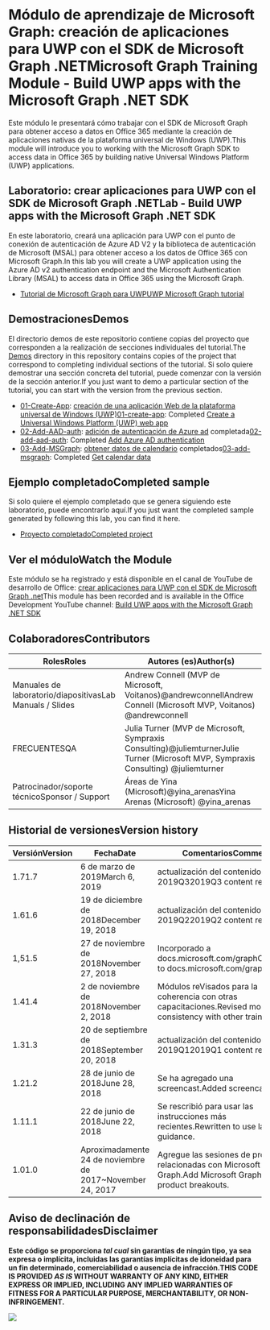 # <a name="microsoft-graph-training-module---build-uwp-apps-with-the-microsoft-graph-net-sdk"></a><span data-ttu-id="3ec40-101">Módulo de aprendizaje de Microsoft Graph: creación de aplicaciones para UWP con el SDK de Microsoft Graph .NET</span><span class="sxs-lookup"><span data-stu-id="3ec40-101">Microsoft Graph Training Module - Build UWP apps with the Microsoft Graph .NET SDK</span></span>

<span data-ttu-id="3ec40-102">Este módulo le presentará cómo trabajar con el SDK de Microsoft Graph para obtener acceso a datos en Office 365 mediante la creación de aplicaciones nativas de la plataforma universal de Windows (UWP).</span><span class="sxs-lookup"><span data-stu-id="3ec40-102">This module will introduce you to working with the Microsoft Graph SDK to access data in Office 365 by building native Universal Windows Platform (UWP) applications.</span></span>

## <a name="lab---build-uwp-apps-with-the-microsoft-graph-net-sdk"></a><span data-ttu-id="3ec40-103">Laboratorio: crear aplicaciones para UWP con el SDK de Microsoft Graph .NET</span><span class="sxs-lookup"><span data-stu-id="3ec40-103">Lab - Build UWP apps with the Microsoft Graph .NET SDK</span></span>

<span data-ttu-id="3ec40-104">En este laboratorio, creará una aplicación para UWP con el punto de conexión de autenticación de Azure AD V2 y la biblioteca de autenticación de Microsoft (MSAL) para obtener acceso a los datos de Office 365 con Microsoft Graph.</span><span class="sxs-lookup"><span data-stu-id="3ec40-104">In this lab you will create a UWP application using the Azure AD v2 authentication endpoint and the Microsoft Authentication Library (MSAL) to access data in Office 365 using the Microsoft Graph.</span></span>

- [<span data-ttu-id="3ec40-105">Tutorial de Microsoft Graph para UWP</span><span class="sxs-lookup"><span data-stu-id="3ec40-105">UWP Microsoft Graph tutorial</span></span>](https://docs.microsoft.com/graph/training/uwp-tutorial)

## <a name="demos"></a><span data-ttu-id="3ec40-106">Demostraciones</span><span class="sxs-lookup"><span data-stu-id="3ec40-106">Demos</span></span>

<span data-ttu-id="3ec40-107">El [](./Demos) directorio demos de este repositorio contiene copias del proyecto que corresponden a la realización de secciones individuales del tutorial.</span><span class="sxs-lookup"><span data-stu-id="3ec40-107">The [Demos](./Demos) directory in this repository contains copies of the project that correspond to completing individual sections of the tutorial.</span></span> <span data-ttu-id="3ec40-108">Si solo quiere demostrar una sección concreta del tutorial, puede comenzar con la versión de la sección anterior.</span><span class="sxs-lookup"><span data-stu-id="3ec40-108">If you just want to demo a particular section of the tutorial, you can start with the version from the previous section.</span></span>

- <span data-ttu-id="3ec40-109">[01-Create-App](Demos/01-create-app): [creación de una aplicación Web de la plataforma universal de Windows (UWP)](https://docs.microsoft.com/graph/training/uwp-tutorial?tutorial-step=1)</span><span class="sxs-lookup"><span data-stu-id="3ec40-109">[01-create-app](Demos/01-create-app): Completed [Create a Universal Windows Platform (UWP) web app](https://docs.microsoft.com/graph/training/uwp-tutorial?tutorial-step=1)</span></span>
- <span data-ttu-id="3ec40-110">[02-Add-AAD-auth](Demos/02-add-aad-auth): [adición de autenticación de Azure ad](https://docs.microsoft.com/graph/training/uwp-tutorial?tutorial-step=3) completada</span><span class="sxs-lookup"><span data-stu-id="3ec40-110">[02-add-aad-auth](Demos/02-add-aad-auth): Completed [Add Azure AD authentication](https://docs.microsoft.com/graph/training/uwp-tutorial?tutorial-step=3)</span></span>
- <span data-ttu-id="3ec40-111">[03-Add-MSGraph](Demos/03-add-msgraph): [obtener datos de calendario](https://docs.microsoft.com/graph/training/uwp-tutorial?tutorial-step=4) completados</span><span class="sxs-lookup"><span data-stu-id="3ec40-111">[03-add-msgraph](Demos/03-add-msgraph): Completed [Get calendar data](https://docs.microsoft.com/graph/training/uwp-tutorial?tutorial-step=4)</span></span>

## <a name="completed-sample"></a><span data-ttu-id="3ec40-112">Ejemplo completado</span><span class="sxs-lookup"><span data-stu-id="3ec40-112">Completed sample</span></span>

<span data-ttu-id="3ec40-113">Si solo quiere el ejemplo completado que se genera siguiendo este laboratorio, puede encontrarlo aquí.</span><span class="sxs-lookup"><span data-stu-id="3ec40-113">If you just want the completed sample generated by following this lab, you can find it here.</span></span>

- [<span data-ttu-id="3ec40-114">Proyecto completado</span><span class="sxs-lookup"><span data-stu-id="3ec40-114">Completed project</span></span>](Demos/03-add-msgraph)

## <a name="watch-the-module"></a><span data-ttu-id="3ec40-115">Ver el módulo</span><span class="sxs-lookup"><span data-stu-id="3ec40-115">Watch the Module</span></span>

<span data-ttu-id="3ec40-116">Este módulo se ha registrado y está disponible en el canal de YouTube de desarrollo de Office: [crear aplicaciones para UWP con el SDK de Microsoft Graph .net](https://youtu.be/XNxBUmqcf6c)</span><span class="sxs-lookup"><span data-stu-id="3ec40-116">This module has been recorded and is available in the Office Development YouTube channel: [Build UWP apps with the Microsoft Graph .NET SDK](https://youtu.be/XNxBUmqcf6c)</span></span>

## <a name="contributors"></a><span data-ttu-id="3ec40-117">Colaboradores</span><span class="sxs-lookup"><span data-stu-id="3ec40-117">Contributors</span></span>

| <span data-ttu-id="3ec40-118">Roles</span><span class="sxs-lookup"><span data-stu-id="3ec40-118">Roles</span></span>                | <span data-ttu-id="3ec40-119">Autores (es)</span><span class="sxs-lookup"><span data-stu-id="3ec40-119">Author(s)</span></span>                                                        |
| -------------------- | ---------------------------------------------------------------- |
| <span data-ttu-id="3ec40-120">Manuales de laboratorio/diapositivas</span><span class="sxs-lookup"><span data-stu-id="3ec40-120">Lab Manuals / Slides</span></span> | <span data-ttu-id="3ec40-121">Andrew Connell (MVP de Microsoft, Voitanos)@andrewconnell</span><span class="sxs-lookup"><span data-stu-id="3ec40-121">Andrew Connell (Microsoft MVP, Voitanos) @andrewconnell</span></span>          |
| <span data-ttu-id="3ec40-122">FRECUENTES</span><span class="sxs-lookup"><span data-stu-id="3ec40-122">QA</span></span>                   | <span data-ttu-id="3ec40-123">Julia Turner (MVP de Microsoft, Sympraxis Consulting)@juliemturner</span><span class="sxs-lookup"><span data-stu-id="3ec40-123">Julie Turner (Microsoft MVP, Sympraxis Consulting) @juliemturner</span></span> |
| <span data-ttu-id="3ec40-124">Patrocinador/soporte técnico</span><span class="sxs-lookup"><span data-stu-id="3ec40-124">Sponsor / Support</span></span>    | <span data-ttu-id="3ec40-125">Áreas de Yina (Microsoft)@yina_arenas</span><span class="sxs-lookup"><span data-stu-id="3ec40-125">Yina Arenas (Microsoft) @yina_arenas</span></span>                             |

## <a name="version-history"></a><span data-ttu-id="3ec40-126">Historial de versiones</span><span class="sxs-lookup"><span data-stu-id="3ec40-126">Version history</span></span>

| <span data-ttu-id="3ec40-127">Versión</span><span class="sxs-lookup"><span data-stu-id="3ec40-127">Version</span></span> | <span data-ttu-id="3ec40-128">Fecha</span><span class="sxs-lookup"><span data-stu-id="3ec40-128">Date</span></span>               | <span data-ttu-id="3ec40-129">Comentarios</span><span class="sxs-lookup"><span data-stu-id="3ec40-129">Comments</span></span>                                             |
| ------- | ------------------ | ---------------------------------------------------- |
| <span data-ttu-id="3ec40-130">1.7</span><span class="sxs-lookup"><span data-stu-id="3ec40-130">1.7</span></span>     | <span data-ttu-id="3ec40-131">6 de marzo de 2019</span><span class="sxs-lookup"><span data-stu-id="3ec40-131">March 6, 2019</span></span>      | <span data-ttu-id="3ec40-132">actualización del contenido de 2019Q3</span><span class="sxs-lookup"><span data-stu-id="3ec40-132">2019Q3 content refresh</span></span>                               |
| <span data-ttu-id="3ec40-133">1.6</span><span class="sxs-lookup"><span data-stu-id="3ec40-133">1.6</span></span>     | <span data-ttu-id="3ec40-134">19 de diciembre de 2018</span><span class="sxs-lookup"><span data-stu-id="3ec40-134">December 19, 2018</span></span>  | <span data-ttu-id="3ec40-135">actualización del contenido de 2019Q2</span><span class="sxs-lookup"><span data-stu-id="3ec40-135">2019Q2 content refresh</span></span>                               |
| <span data-ttu-id="3ec40-136">1,5</span><span class="sxs-lookup"><span data-stu-id="3ec40-136">1.5</span></span>     | <span data-ttu-id="3ec40-137">27 de noviembre de 2018</span><span class="sxs-lookup"><span data-stu-id="3ec40-137">November 27, 2018</span></span>  | <span data-ttu-id="3ec40-138">Incorporado a docs.microsoft.com/graph</span><span class="sxs-lookup"><span data-stu-id="3ec40-138">Onboarded to docs.microsoft.com/graph</span></span>                |
| <span data-ttu-id="3ec40-139">1.4</span><span class="sxs-lookup"><span data-stu-id="3ec40-139">1.4</span></span>     | <span data-ttu-id="3ec40-140">2 de noviembre de 2018</span><span class="sxs-lookup"><span data-stu-id="3ec40-140">November 2, 2018</span></span>   | <span data-ttu-id="3ec40-141">Módulos reVisados para la coherencia con otras capacitaciones.</span><span class="sxs-lookup"><span data-stu-id="3ec40-141">Revised modules for consistency with other training.</span></span> |
| <span data-ttu-id="3ec40-142">1.3</span><span class="sxs-lookup"><span data-stu-id="3ec40-142">1.3</span></span>     | <span data-ttu-id="3ec40-143">20 de septiembre de 2018</span><span class="sxs-lookup"><span data-stu-id="3ec40-143">September 20, 2018</span></span> | <span data-ttu-id="3ec40-144">actualización del contenido de 2019Q1</span><span class="sxs-lookup"><span data-stu-id="3ec40-144">2019Q1 content refresh</span></span>                               |
| <span data-ttu-id="3ec40-145">1.2</span><span class="sxs-lookup"><span data-stu-id="3ec40-145">1.2</span></span>     | <span data-ttu-id="3ec40-146">28 de junio de 2018</span><span class="sxs-lookup"><span data-stu-id="3ec40-146">June 28, 2018</span></span>      | <span data-ttu-id="3ec40-147">Se ha agregado una screencast.</span><span class="sxs-lookup"><span data-stu-id="3ec40-147">Added screencast.</span></span>                                    |
| <span data-ttu-id="3ec40-148">1.1</span><span class="sxs-lookup"><span data-stu-id="3ec40-148">1.1</span></span>     | <span data-ttu-id="3ec40-149">22 de junio de 2018</span><span class="sxs-lookup"><span data-stu-id="3ec40-149">June 22, 2018</span></span>      | <span data-ttu-id="3ec40-150">Se rescribió para usar las instrucciones más recientes.</span><span class="sxs-lookup"><span data-stu-id="3ec40-150">Rewritten to use latest guidance.</span></span>                    |
| <span data-ttu-id="3ec40-151">1.0</span><span class="sxs-lookup"><span data-stu-id="3ec40-151">1.0</span></span>     | <span data-ttu-id="3ec40-152">Aproximadamente 24 de noviembre de 2017</span><span class="sxs-lookup"><span data-stu-id="3ec40-152">~November 24, 2017</span></span> | <span data-ttu-id="3ec40-153">Agregue las sesiones de producto relacionadas con Microsoft Graph.</span><span class="sxs-lookup"><span data-stu-id="3ec40-153">Add Microsoft Graph related product breakouts.</span></span>       |

## <a name="disclaimer"></a><span data-ttu-id="3ec40-154">Aviso de declinación de responsabilidades</span><span class="sxs-lookup"><span data-stu-id="3ec40-154">Disclaimer</span></span>

**<span data-ttu-id="3ec40-155">Este código se proporciona _tal cual_ sin garantías de ningún tipo, ya sea expresa o implícita, incluidas las garantías implícitas de idoneidad para un fin determinado, comerciabilidad o ausencia de infracción.</span><span class="sxs-lookup"><span data-stu-id="3ec40-155">THIS CODE IS PROVIDED _AS IS_ WITHOUT WARRANTY OF ANY KIND, EITHER EXPRESS OR IMPLIED, INCLUDING ANY IMPLIED WARRANTIES OF FITNESS FOR A PARTICULAR PURPOSE, MERCHANTABILITY, OR NON-INFRINGEMENT.</span></span>**

<!-- markdownlint-disable MD033 -->
<img src="https://telemetry.sharepointpnp.com/msgraph-training-uwp" />

